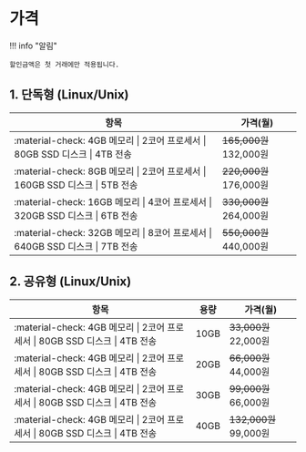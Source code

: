 # 가격

!!! info "알림"

    할인금액은 첫 거래에만 적용됩니다.   

## 1. 단독형 (Linux/Unix)

| 항목 | 가격(월) |
| --- | --- |
| :material-check: 4GB 메모리 \| 2코어 프로세서 \| 80GB SSD 디스크 \| 4TB 전송 | ~~165,000원~~ 132,000원 |
| :material-check: 8GB 메모리 \| 2코어 프로세서 \| 160GB SSD 디스크 \| 5TB 전송 | ~~220,000원~~ 176,000원 |
| :material-check: 16GB 메모리 \| 4코어 프로세서 \| 320GB SSD 디스크 \| 6TB 전송 | ~~330,000원~~ 264,000원 |
| :material-check: 32GB 메모리 \| 8코어 프로세서 \| 640GB SSD 디스크 \| 7TB 전송 | ~~550,000원~~ 440,000원 |

## 2. 공유형 (Linux/Unix)

| 항목 | 용량 | 가격(월) |
| --- | --- | --- |
| :material-check: 4GB 메모리 \| 2코어 프로세서 \| 80GB SSD 디스크 \| 4TB 전송 | 10GB | ~~33,000원~~ 22,000원 |
| :material-check: 4GB 메모리 \| 2코어 프로세서 \| 80GB SSD 디스크 \| 4TB 전송 | 20GB | ~~66,000원~~ 44,000원 |
| :material-check: 4GB 메모리 \| 2코어 프로세서 \| 80GB SSD 디스크 \| 4TB 전송 | 30GB | ~~99,000원~~ 66,000원 |
| :material-check: 4GB 메모리 \| 2코어 프로세서 \| 80GB SSD 디스크 \| 4TB 전송 | 40GB | ~~132,000원~~ 99,000원 |
